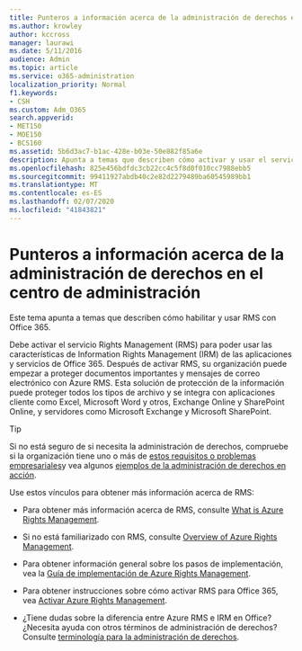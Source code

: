 ```yaml
---
title: Punteros a información acerca de la administración de derechos en el centro de administración
ms.author: krowley
author: kccross
manager: laurawi
ms.date: 5/11/2016
audience: Admin
ms.topic: article
ms.service: o365-administration
localization_priority: Normal
f1.keywords:
- CSH
ms.custom: Adm_O365
search.appverid:
- MET150
- MOE150
- BCS160
ms.assetid: 5b6d3ac7-b1ac-428e-b03e-50e882f85a6e
description: Apunta a temas que describen cómo activar y usar el servicio de administración de derechos con Office 365.
ms.openlocfilehash: 825e456bdfdc3cb22cc4c5f8d0f010cc7988ebb5
ms.sourcegitcommit: 99411927abdb40c2e82d2279489ba60545989bb1
ms.translationtype: MT
ms.contentlocale: es-ES
ms.lasthandoff: 02/07/2020
ms.locfileid: "41843821"
---
```

# <a name="pointers-to-information-about-rights-management-in-the-admin-center"></a>Punteros a información acerca de la administración de derechos en el centro de administración

Este tema apunta a temas que describen cómo habilitar y usar RMS con Office 365.
  
Debe activar el servicio Rights Management (RMS) para poder usar las características de Information Rights Management (IRM) de las aplicaciones y servicios de Office 365. Después de activar RMS, su organización puede empezar a proteger documentos importantes y mensajes de correo electrónico con Azure RMS. Esta solución de protección de la información puede proteger todos los tipos de archivo y se integra con aplicaciones cliente como Excel, Microsoft Word y otros, Exchange Online y SharePoint Online, y servidores como Microsoft Exchange y Microsoft SharePoint.
  
> [!TIP]
> Si no está seguro de si necesita la administración de derechos, compruebe si la organización tiene uno o más de [estos requisitos o problemas empresariales](https://docs.microsoft.com/rights-management/understand-explore/azure-rms-problems-it-solves)y vea algunos [ejemplos de la administración de derechos en acción](https://docs.microsoft.com/rights-management/understand-explore/what-admins-users-see). 
  
Use estos vínculos para obtener más información acerca de RMS:
  
- Para obtener más información acerca de RMS, consulte [What is Azure Rights Management](https://docs.microsoft.com/rights-management/understand-explore/what-is-azure-rms).

- Si no está familiarizado con RMS, consulte [Overview of Azure Rights Management](https://docs.microsoft.com/rights-management/understand-explore/azure-rights-management).

- Para obtener información general sobre los pasos de implementación, vea la [Guía de implementación de Azure Rights Management](https://docs.microsoft.com/rights-management/plan-design/deployment-roadmap).

- Para obtener instrucciones sobre cómo activar RMS para Office 365, vea [Activar Azure Rights Management](https://technet.microsoft.com/library/jj658941.aspx).

- ¿Tiene dudas sobre la diferencia entre Azure RMS e IRM en Office? ¿Necesita ayuda con otros términos de administración de derechos? Consulte [terminología para la administración de derechos](https://technet.microsoft.com/library/dn595132.aspx).
